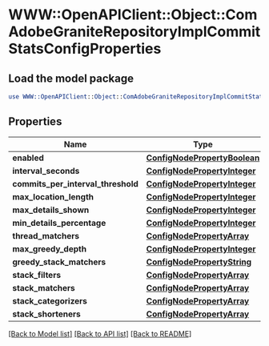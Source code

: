 # WWW::OpenAPIClient::Object::ComAdobeGraniteRepositoryImplCommitStatsConfigProperties

## Load the model package
```perl
use WWW::OpenAPIClient::Object::ComAdobeGraniteRepositoryImplCommitStatsConfigProperties;
```

## Properties
Name | Type | Description | Notes
------------ | ------------- | ------------- | -------------
**enabled** | [**ConfigNodePropertyBoolean**](ConfigNodePropertyBoolean.md) |  | [optional] 
**interval_seconds** | [**ConfigNodePropertyInteger**](ConfigNodePropertyInteger.md) |  | [optional] 
**commits_per_interval_threshold** | [**ConfigNodePropertyInteger**](ConfigNodePropertyInteger.md) |  | [optional] 
**max_location_length** | [**ConfigNodePropertyInteger**](ConfigNodePropertyInteger.md) |  | [optional] 
**max_details_shown** | [**ConfigNodePropertyInteger**](ConfigNodePropertyInteger.md) |  | [optional] 
**min_details_percentage** | [**ConfigNodePropertyInteger**](ConfigNodePropertyInteger.md) |  | [optional] 
**thread_matchers** | [**ConfigNodePropertyArray**](ConfigNodePropertyArray.md) |  | [optional] 
**max_greedy_depth** | [**ConfigNodePropertyInteger**](ConfigNodePropertyInteger.md) |  | [optional] 
**greedy_stack_matchers** | [**ConfigNodePropertyString**](ConfigNodePropertyString.md) |  | [optional] 
**stack_filters** | [**ConfigNodePropertyArray**](ConfigNodePropertyArray.md) |  | [optional] 
**stack_matchers** | [**ConfigNodePropertyArray**](ConfigNodePropertyArray.md) |  | [optional] 
**stack_categorizers** | [**ConfigNodePropertyArray**](ConfigNodePropertyArray.md) |  | [optional] 
**stack_shorteners** | [**ConfigNodePropertyArray**](ConfigNodePropertyArray.md) |  | [optional] 

[[Back to Model list]](../README.md#documentation-for-models) [[Back to API list]](../README.md#documentation-for-api-endpoints) [[Back to README]](../README.md)


